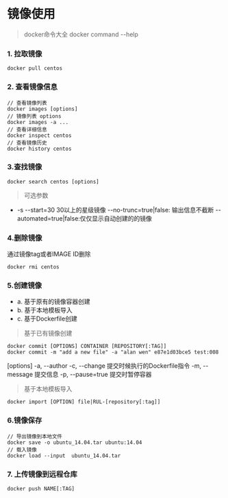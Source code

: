 # 镜像使用

> docker命令大全 docker command --help

### 1. 拉取镜像 
```
docker pull centos 
```

### 2. 查看镜像信息
```
// 查看镜像列表
docker images [options]
// 镜像列表 options
docker images -a ...
// 查看详细信息
docker inspect centos
// 查看镜像历史
docker history centos 
```
### 3.查找镜像

```
docker search centos [options]
```
> 可选参数
- -s --start=30  30以上的星级镜像
--no-trunc=true|false: 输出信息不截断
--automated=true|false:仅仅显示自动创建的的镜像

### 4.删除镜像
通过镜像tag或者IMAGE ID删除
```
docker rmi centos 
```


### 5.创建镜像
- a. 基于原有的镜像容器创建
- b. 基于本地模板导入
- c. 基于Dockerfile创建

> 基于已有镜像创建
```
docker commit [OPTIONS] CONTAINER [REPOSITORY[:TAG]]
docker commit -m "add a new file" -a "alan wen" e87e1d03bce5 test:008
```
[options]
-a, --author
-c, --change 提交时候执行的Dockerfile指令
-m, --message 提交信息
-p, --pause=true 提交时暂停容器

> 基于本地模板导入
```
docker import [OPTION] file|RUL-[repository[:tag]]
```

### 6.镜像保存
```
// 导出镜像到本地文件
docker save -o ubuntu_14.04.tar ubuntu:14.04
// 载入镜像
docker load --input  ubuntu_14.04.tar
```

### 7. 上传镜像到远程仓库
```
docker push NAME[:TAG]
```
